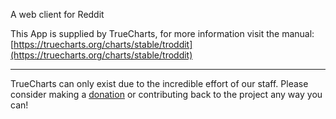 A web client for Reddit

This App is supplied by TrueCharts, for more information visit the manual: [https://truecharts.org/charts/stable/troddit](https://truecharts.org/charts/stable/troddit)

---

TrueCharts can only exist due to the incredible effort of our staff.
Please consider making a [donation](https://truecharts.org/sponsor) or contributing back to the project any way you can!
